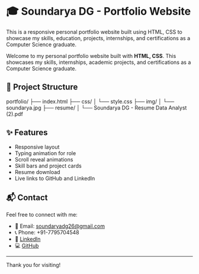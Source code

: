 # 🎓 Soundarya DG - Portfolio Website
This is a responsive personal portfolio website built using HTML, CSS to showcase my skills, education, projects, internships, and certifications as a Computer Science graduate.

Welcome to my personal portfolio website built with **HTML, CSS**. This showcases my skills, internships, academic projects, and certifications as a Computer Science graduate.

## 📁 Project Structure
portfolio/
├── index.html
├── css/
│ └── style.css
├── img/
│ └── soundarya.jpg
├── resume/
│ └── Soundarya DG - Resume Data Analyst (2).pdf

## ✨ Features
- Responsive layout
- Typing animation for role
- Scroll reveal animations
- Skill bars and project cards
- Resume download
- Live links to GitHub and LinkedIn
## 📬 Contact
Feel free to connect with me:
- 📧 Email: soundaryadg26@gmail.com
- 📞 Phone: +91-7795704548
- 🔗 [LinkedIn](https://www.linkedin.com/in/soundarya-dg-80b987227)
- 💻 [GitHub](https://github.com/Soundarya1-DG)

---

Thank you for visiting!
